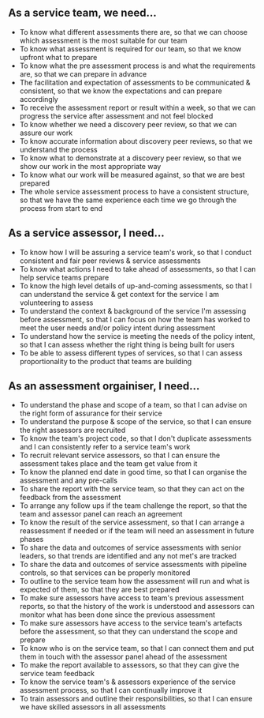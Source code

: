 ## As a service team, we need...

- To know what different assessments there are, so that we can choose which assessment is the most suitable for our team
- To know what assessment is required for our team, so that we know upfront what to prepare
- To know what the pre assessment process is and what the requirements are, so that we can prepare in advance
- The facilitation and expectation of assessments to be communicated & consistent, so that we know the expectations and can prepare accordingly
- To receive the assessment report or result within a week, so that we can progress the service after assessment and not feel blocked
- To know whether we need a discovery peer review, so that we can assure our work
- To know accurate information about discovery peer reviews, so that we understand the process
- To know what to demonstrate at a discovery peer review, so that we show our work in the most appropriate way
- To know what our work will be measured against, so that we are best prepared 
- The whole service assessment process to have a consistent structure, so that we have the same experience each time we go through the process from start to end 


## As a service assessor, I need...

- To know how I will be assuring a service team's work, so that I conduct consistent and fair peer reviews & service assessments
- To know what actions I need to take ahead of assessments, so that I can help service teams prepare
- To know the high level details of up-and-coming assessments, so that I can understand the service & get context for the service I am volunteering to assess
- To understand the context & background of the service I'm assessing before assessment, so that I can focus on how the team has worked to meet the user needs and/or policy intent during assessment
- To understand how the service is meeting the needs of the policy intent, so that I can assess whether the right thing is being built for users
- To be able to assess different types of services, so that I can assess proportionality to the product that teams are building


## As an assessment orgainiser, I need...

- To understand the phase and scope of a team, so that I can advise on the right form of assurance for their service
- To understand the purpose & scope of the service, so that I can ensure the right assessors are recruited
- To know the team's project code, so that I don't duplicate assessments and I can consistently refer to a service team's work
- To recruit relevant service assessors, so that I can ensure the assessment takes place and the team get value from it
- To know the planned end date in good time, so that I can organise the assessment and any pre-calls
- To share the report with the service team, so that they can act on the feedback from the assessment
- To arrange any follow ups if the team challenge the report, so that the team and assessor panel can reach an agreement
- To know the result of the service assessment, so that I can arrange a reassessment if needed or if the team will need an assessment in future phases
- To share the data and outcomes of service assessments with senior leaders, so that trends are identified and any not met's are tracked 
- To share the data and outcomes of service assessments with pipeline controls, so that services can be properly monitored
- To outline to the service team how the assessment will run and what is expected of them, so that they are best prepared
- To make sure assessors have access to team's previous assessment reports, so that the history of the work is understood and assessors can monitor what has been done since the previous assessment
- To make sure assessors have access to the service team's artefacts before the assessment, so that they can understand the scope and prepare
- To know who is on the service team, so that I can connect them and put them in touch with the assessor panel ahead of the assessment
- To make the report available to assessors, so that they can give the service team feedback
- To know the service team's & assessors experience of the service assessment process, so that I can continually improve it
- To train assessors and outline their responsibilities, so that I can ensure we have skilled assessors in all assessments

